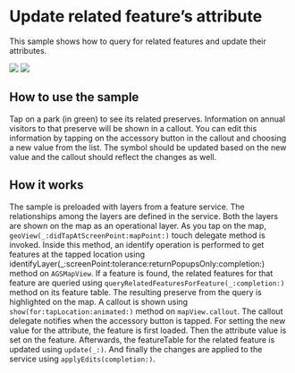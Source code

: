 # Update related feature’s attribute

This sample shows how to query for related features and update their attributes.

![](image1.png)
![](image2.png)

## How to use the sample

Tap on a park (in green) to see its related preserves. Information on annual visitors to that preserve will be shown in a callout. You can edit this information by tapping on the accessory button in the callout and choosing a new value from the list. The symbol should be updated based on the new value and the callout should reflect the changes as well.

## How it works

The sample is preloaded with layers from a feature service. The relationships among the layers are defined in the service. Both the layers are shown on the map as an operational layer. As you tap on the map, `geoView(_:didTapAtScreenPoint:mapPoint:)` touch delegate method is invoked. Inside this method, an identify operation is performed to get features at the tapped location using identifyLayer(_:screenPoint:tolerance:returnPopupsOnly:completion:) method on `AGSMapView`. If a feature is found, the related features for that feature are queried using `queryRelatedFeaturesForFeature(_:completion:)` method on its feature table. The resulting preserve from the query is highlighted on the map. A callout is shown using `show(for:tapLocation:animated:)` method on `mapView.callout`. The callout delegate notifies when the accessory button is tapped. For setting the new value for the attribute, the feature is first loaded. Then the attribute value is set on the feature. Afterwards, the featureTable for the related feature is updated using `update(_:)`. And finally the changes are applied to the service using `applyEdits(completion:)`.
